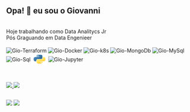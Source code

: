 ## Opa! 👋 eu sou o Giovanni
<div style="display: inline_block"><br>
Hoje trabalhando como Data Analitycs Jr
  <br/>
Pós Graguando em Data Engenieer
</div>
<div style="display: inline_block"><br>
  <img align="center" alt="Gio-Terraform" height="30" width="40" src="https://cdn.jsdelivr.net/gh/devicons/devicon/icons/terraform/terraform-original.svg" />
  <img align="center" alt="Gio-Docker" height="30" width="40" src="https://cdn.jsdelivr.net/gh/devicons/devicon/icons/docker/docker-plain.svg" />
  <img align="center" alt="Gio-k8s" height="30" width="40" src="https://cdn.jsdelivr.net/gh/devicons/devicon/icons/kubernetes/kubernetes-plain.svg" />
  <img align="center" alt="Gio-MongoDb" height="30" width="40" src="https://cdn.jsdelivr.net/gh/devicons/devicon/icons/mongodb/mongodb-original.svg" />
  <img align="center" alt="Gio-MySql" height="30" width="40" src="https://cdn.jsdelivr.net/gh/devicons/devicon/icons/mysql/mysql-original.svg" />
  <img align="center" alt="Gio-Sql" height="30" width="40" src="https://cdn.jsdelivr.net/gh/devicons/devicon/icons/microsoftsqlserver/microsoftsqlserver-plain.svg" />
  <img align="center" alt="Gio-Python" height="30" width="40" src="https://raw.githubusercontent.com/devicons/devicon/master/icons/python/python-original.svg">
  <img align="center" alt="Gio-Jupyter" height="30" width="40" src="https://cdn.jsdelivr.net/gh/devicons/devicon/icons/jupyter/jupyter-original-wordmark.svg" />
</div>
  
##

<div style="display: inline_block"><br>
  <a href="https://github.com/giovannigomesgt">
  <img height = "180em" src = "https://github-readme-stats.vercel.app/api/top-langs/?username=giovannigomesgt&layout=compact&theme=tokyonight">
  <img height = "180em" src = "https://github-readme-stats.vercel.app/api?username=giovannigomesgt&show_icons=true&theme=tokyonight">
</div>
  
##
<div> 
  <a href = "mailto:giovannigleocadio@gmail.com"><img src="https://img.shields.io/badge/-Gmail-%23333?style=for-the-badge&logo=gmail&logoColor=white" target="_blank"></a>
  <a href="www.linkedin.com/in/giovannigomesgt" target="_blank"><img src="https://img.shields.io/badge/-LinkedIn-%230077B5?style=for-the-badge&logo=linkedin&logoColor=white" target="_blank"></a>  
</div>
           
 
          
          
          
  
         
          
         
          
     
          
          
           
     
 
          
          
          
